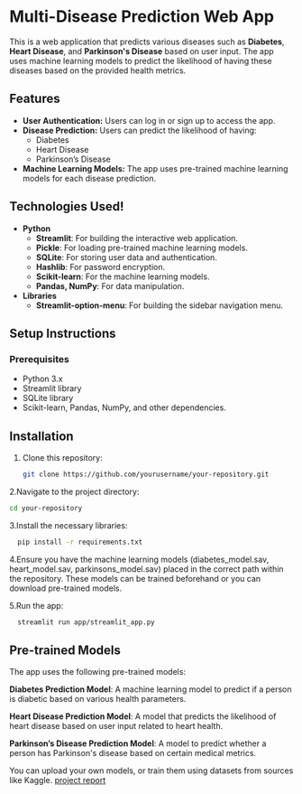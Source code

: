 # Multi-Disease Prediction Web App

This is a web application that predicts various diseases such as **Diabetes**, **Heart Disease**, and **Parkinson's Disease** based on user input. The app uses machine learning models to predict the likelihood of having these diseases based on the provided health metrics.

## Features

- **User Authentication:** Users can log in or sign up to access the app.
- **Disease Prediction:** Users can predict the likelihood of having:
  - Diabetes
  - Heart Disease
  - Parkinson’s Disease
- **Machine Learning Models:** The app uses pre-trained machine learning models for each disease prediction.

## Technologies Used!

- **Python**
  - **Streamlit**: For building the interactive web application.
  - **Pickle**: For loading pre-trained machine learning models.
  - **SQLite**: For storing user data and authentication.
  - **Hashlib**: For password encryption.
  - **Scikit-learn**: For the machine learning models.
  - **Pandas, NumPy**: For data manipulation.
- **Libraries**
  - **Streamlit-option-menu**: For building the sidebar navigation menu.

## Setup Instructions

### Prerequisites

- Python 3.x
- Streamlit library
- SQLite library
- Scikit-learn, Pandas, NumPy, and other dependencies.

## Installation

1. Clone this repository:

   ```bash
   git clone https://github.com/yourusername/your-repository.git

2.Navigate to the project directory:

   ```bash
  cd your-repository
```
3.Install the necessary libraries:

```bash
  pip install -r requirements.txt
```

4.Ensure you have the machine learning models (diabetes_model.sav, heart_model.sav, parkinsons_model.sav) placed in the correct path within the repository. These models can be trained beforehand or you can download pre-trained models.

5.Run the app:

```bash
  streamlit run app/streamlit_app.py
```

## Pre-trained Models
The app uses the following pre-trained models:

**Diabetes Prediction Model**: A machine learning model to predict if a person is diabetic based on various health parameters.

**Heart Disease Prediction Model**: A model that predicts the likelihood of heart disease based on user input related to heart health.

**Parkinson’s Disease Prediction Model**: A model to predict whether a person has Parkinson's disease based on certain medical metrics.

You can upload your own models, or train them using datasets from sources like Kaggle.
[project report](https://github.com/user-attachments/assets/1f640713-cd6b-4d42-a7b0-f0e99889211f)


